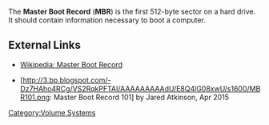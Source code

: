 The **Master Boot Record** (**MBR**) is the first 512-byte sector on a
hard drive. It should contain information necessary to boot a computer.

## External Links

- [Wikipedia: Master Boot
  Record](http://en.wikipedia.org/wiki/Master_boot_record)

<!-- -->

- \[<http://3.bp.blogspot.com/-Dz7HAho4RCg/VS2RqkPFTAI/AAAAAAAAAdU/E8Q4lG08xwU/s1600/MBR101.png>:
  Master Boot Record 101\] by Jared Atkinson, Apr 2015

[Category:Volume Systems](Category:Volume_Systems "wikilink")